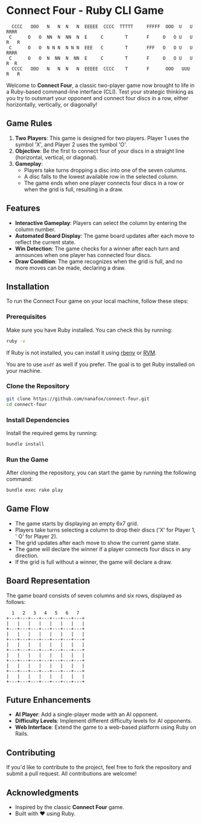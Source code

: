 # Connect Four - Ruby CLI Game

```text
  CCCC   OOO   N   N  N   N  EEEEE  CCCC  TTTTT     FFFFF  OOO  U   U  RRRR  
 C      O   O  NN  N  NN  N  E     C        T       F     O   O U   U  R   R 
 C      O   O  N N N  N N N  EEE   C        T       FFF   O   O U   U  RRRR  
 C      O   O  N  NN  N  NN  E     C        T       F     O   O U   U  R  R  
  CCCC   OOO   N   N  N   N  EEEEE  CCCC    T       F      OOO   UUU   R   R 
```

Welcome to **Connect Four**, a classic two-player game now brought to life in a
Ruby-based command-line interface (CLI). Test your strategic thinking as you try
to outsmart your opponent and connect four discs in a row, either horizontally,
vertically, or diagonally!

## Game Rules

1. **Two Players**: This game is designed for two players. Player 1 uses the
   symbol 'X', and Player 2 uses the symbol 'O'.
2. **Objective**: Be the first to connect four of your discs in a straight
   line (horizontal, vertical, or diagonal).
3. **Gameplay**:
    - Players take turns dropping a disc into one of the seven columns.
    - A disc falls to the lowest available row in the selected column.
    - The game ends when one player connects four discs in a row or when the
      grid is full, resulting in a draw.

## Features

- **Interactive Gameplay**: Players can select the column by entering the column
  number.
- **Automated Board Display**: The game board updates after each move to reflect
  the current state.
- **Win Detection**: The game checks for a winner after each turn and announces
  when one player has connected four discs.
- **Draw Condition**: The game recognizes when the grid is full, and no more
  moves can be made, declaring a draw.

## Installation

To run the Connect Four game on your local machine, follow these steps:

### Prerequisites

Make sure you have Ruby installed. You can check this by running:

```bash
ruby -v
```

If Ruby is not installed, you can install it
using [rbenv](https://github.com/rbenv/rbenv) or [RVM](https://rvm.io/).

You are to use `asdf` as well if you prefer. The goal is to get Ruby installed
on your machine.

### Clone the Repository

```bash
git clone https://github.com/nanafox/connect-four.git
cd connect-four
```

### Install Dependencies

Install the required gems by running:

```bash
bundle install
```

### Run the Game

After cloning the repository, you can start the game by running the following
command:

```bash
bundle exec rake play
```

## Game Flow

- The game starts by displaying an empty 6x7 grid.
- Players take turns selecting a column to drop their discs ('X' for Player 1, '
  O' for Player 2).
- The grid updates after each move to show the current game state.
- The game will declare the winner if a player connects four discs in any
  direction.
- If the grid is full without a winner, the game will declare a draw.

## Board Representation

The game board consists of seven columns and six rows, displayed as follows:

```text
  1   2   3   4   5   6   7
+---+---+---+---+---+---+---+
|   |   |   |   |   |   |   |
+---+---+---+---+---+---+---+
|   |   |   |   |   |   |   |
+---+---+---+---+---+---+---+
|   |   |   |   |   |   |   |
+---+---+---+---+---+---+---+
|   |   |   |   |   |   |   |
+---+---+---+---+---+---+---+
|   |   |   |   |   |   |   |
+---+---+---+---+---+---+---+
|   |   |   |   |   |   |   |
+---+---+---+---+---+---+---+
```

## Future Enhancements

- **AI Player**: Add a single-player mode with an AI opponent.
- **Difficulty Levels**: Implement different difficulty levels for AI opponents.
- **Web Interface**: Extend the game to a web-based platform using Ruby on
  Rails.

## Contributing

If you'd like to contribute to the project, feel free to fork the repository and
submit a pull request. All contributions are welcome!

## Acknowledgments

- Inspired by the classic **Connect Four** game.
- Built with ❤️ using Ruby.
